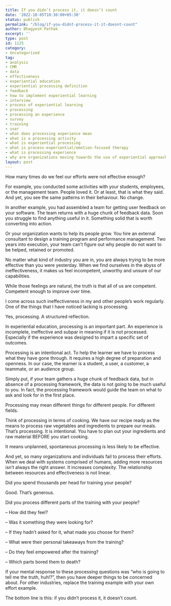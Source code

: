 ```yaml
---
title: If you didn’t process it, it doesn’t count
date: '2022-10-05T10:30:00+05:30'
status: publish
permalink: "/blog/if-you-didnt-process-it-it-doesnt-count"
author: Bhagyesh Pathak
excerpt: ''
type: post
id: 1125
category:
- Uncategorized
tag:
- analysis
- CMR
- data
- effectiveness
- experiential education
- experiential processing definition
- feedback
- how to implement experiential learning
- interview
- process of experiential learning
- processing
- processing an experience
- survey
- training
- user
- what does processing experience mean
- what is a processing activity
- what is experiential processing
- what is process-experiential/emotion-focused therapy
- what is processing experience
- why are organizations moving towards the use of experiential approaches to learning
layout: post
---
```


How many times do we feel our efforts were not effective enough?

For example, you conducted some activities with your students, employees, or the management team. People loved it. Or at least, that is what they said. And yet, you see the same patterns in their behaviour. No change.

In another example, you had assembled a team for getting user feedback on your software. The team returns with a huge chunk of feedback data. Soon you struggle to find anything useful in it. Something solid that is worth converting into action.

Or your organization wants to help its people grow. You hire an external consultant to design a training program and performance management. Two years into execution, your team can’t figure out why people do not want to be helped, retained or promoted.

No matter what kind of industry you are in, you are always trying to be more effective than you were yesterday. When we find ourselves in the abyss of ineffectiveness, it makes us feel incompetent, unworthy and unsure of our capabilities.

While those feelings are natural, the truth is that all of us are competent. Competent enough to improve over time.

I come across such ineffectiveness in my and other people’s work regularly. One of the things that I have noticed lacking is processing.

Yes, processing. A structured reflection.

In experiential education, processing is an important part. An experience is incomplete, ineffective and subpar in meaning if it is not processed. Especially if the experience was designed to impart a specific set of outcomes.

Processing is an intentional act. To help the learner we have to process what they have gone through. It requires a high degree of preparation and openness. In our case, the learner is a student, a user, a customer, a teammate, or an audience group.

Simply put, if your team gathers a huge chunk of feedback data, but in absence of a processing framework, the data is not going to be much useful to you. In fact, the processing framework would guide the team on what to ask and look for in the first place.

Processing may mean different things for different people. For different fields.

Think of processing in terms of cooking. We have our recipe ready as the means to process raw vegetables and ingredients to prepare our meals. That’s processing. It is intentional. You have to plan out your ingredients and raw material BEFORE you start cooking.

It means unplanned, spontaneous processing is less likely to be effective.

And yet, so many organizations and individuals fail to process their efforts. When we deal with systems comprised of humans, adding more resources isn’t always the right answer. It increases complexity. The relationship between resources and effectiveness is not linear.

Did you spend thousands per head for training your people?

Good. That’s generous.

Did you process different parts of the training with your people?

– How did they feel?

– Was it something they were looking for?

– If they hadn’t asked for it, what made you choose for them?

– What were their personal takeaways from the training?

– Do they feel empowered after the training?

– Which parts bored them to death?

If your mental response to these processing questions was “who is going to tell me the truth, huh!?”, then you have deeper things to be concerned about. For other industries, replace the training example with your own effort example.

The bottom line is this: if you didn’t process it, it doesn’t count.